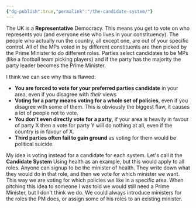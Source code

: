 ```yaml
---
{"dg-publish":true,"permalink":"/the-candidate-system/"}
---
```


The UK is a **Representative** Democracy.
This means you get to vote on who represents you (and everyone else who lives in your constituency). The people who actually run the country, all except one, are out of your specific control.
All of the MPs voted in by different constituents are then picked by the Prime Minister to do different roles.
Parties select candidates to be MPs (like a football team picking players) and if the party has the majority the party leader becomes the Prime Minister.

I think we can see why this is flawed:

- **You are forced to vote for your preferred parties candidate** in your area, even if you disagree with *their* views
- **Voting for a party means voting for a whole set of policies**, even if you disagree with some of them. This is obviously the biggest flaw, it causes a lot of people not to vote.
- **You don't even directly vote for a party**, if your area is heavily in favour of party X then a vote for party Y will do nothing at all, even if the country is in favour of X.
- **Third parties often fail to gain ground** as voting for them would be political suicide.

My idea is voting instead for a candidate for each system.
Let's call it the **Candidate System**
Using health as an example, but this would apply to all roles. Anyone can signup to be the minister of health. They write down what they would do in that role, and then we vote for which minister we want. This way we are voting for which policies we like in a specific area. When pitching this idea to someone I was told we would still need a Prime Minister, but I don't think we do. We could always introduce ministers for the roles the PM does, or assign some of his roles to an existing minister.